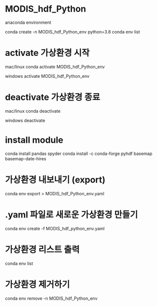 
# MODIS_hdf_Python
anaconda environment

conda create -n MODIS_hdf_Python_env python=3.8
conda env list

# activate 가상환경 시작
mac/linux
conda activate MODIS_hdf_Python_env

windows
activate MODIS_hdf_Python_env

# deactivate 가상환경 종료
mac/linux
conda deactivate

windows
deactivate

# install module
conda install pandas spyder
conda install -c conda-forge pyhdf basemap basemap-date-hires


# 가상환경 내보내기 (export)
conda env export > MODIS_hdf_Python_env.yaml

# .yaml 파일로 새로운 가상환경 만들기
conda env create -f MODIS_hdf_python_env.yaml

# 가상환경 리스트 출력
conda env list

# 가상환경 제거하기
conda env remove -n MODIS_hdf_Python_env  
